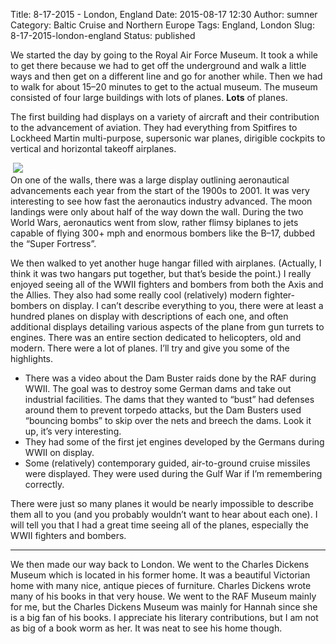 Title: 8-17-2015 - London, England
Date: 2015-08-17 12:30
Author: sumner
Category: Baltic Cruise and Northern Europe
Tags: England, London
Slug: 8-17-2015-london-england
Status: published

We started the day by going to the Royal Air Force Museum. It took a
while to get there because we had to get off the underground and walk a
little ways and then get on a different line and go for another while.
Then we had to walk for about 15–20 minutes to get to the actual museum.
The museum consisted of four large buildings with lots of planes.
**Lots** of planes.

The first building had displays on a variety of aircraft and their
contribution to the advancement of aviation. They had everything from
Spitfires to Lockheed Martin multi-purpose, supersonic war planes,
dirigible cockpits to vertical and horizontal takeoff airplanes.

 [![](http://www.the-evans.family/sumner/blog/wp-content/uploads/2015/08/img_1857-1.jpg)](http://www.the-evans.family/sumner/blog/wp-content/uploads/2015/08/img_1857-1.jpg)   
On one of the walls, there was a large display outlining aeronautical
advancements each year from the start of the 1900s to 2001. It was very
interesting to see how fast the aeronautics industry advanced. The moon
landings were only about half of the way down the wall. During the two
World Wars, aeronautics went from slow, rather flimsy biplanes to jets
capable of flying 300+ mph and enormous bombers like the B–17, dubbed
the “Super Fortress”.

We then walked to yet another huge hangar filled with airplanes.
(Actually, I think it was two hangars put together, but that’s beside
the point.) I really enjoyed seeing all of the WWII fighters and bombers
from both the Axis and the Allies. They also had some really cool
(relatively) modern fighter-bombers on display. I can’t describe
everything to you, there were at least a hundred planes on display with
descriptions of each one, and often additional displays detailing
various aspects of the plane from gun turrets to engines. There was an
entire section dedicated to helicopters, old and modern. There were a
lot of planes. I’ll try and give you some of the highlights.

-   There was a video about the Dam Buster raids done by the RAF during
    WWII. The goal was to destroy some German dams and take out
    industrial facilities. The dams that they wanted to “bust” had
    defenses around them to prevent torpedo attacks, but the Dam Busters
    used “bouncing bombs” to skip over the nets and breech the dams.
    Look it up, it’s very interesting.
-   They had some of the first jet engines developed by the Germans
    during WWII on display.
-   Some (relatively) contemporary guided, air-to-ground cruise missiles
    were displayed. They were used during the Gulf War if I’m
    remembering correctly.

There were just so many planes it would be nearly impossible to describe
them all to you (and you probably wouldn’t want to hear about each one).
I will tell you that I had a great time seeing all of the planes,
especially the WWII fighters and bombers.

------------------------------------------------------------------------

We then made our way back to London. We went to the Charles Dickens
Museum which is located in his former home. It was a beautiful Victorian
home with many nice, antique pieces of furniture. Charles Dickens wrote
many of his books in that very house. We went to the RAF Museum mainly
for me, but the Charles Dickens Museum was mainly for Hannah since she
is a big fan of his books. I appreciate his literary contributions, but
I am not as big of a book worm as her. It was neat to see his home
though.
